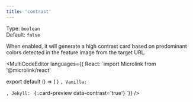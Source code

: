 ```yaml
---
title: 'contrast'
--- 
```


Type: `boolean`<br/>
Default: `false`

When enabled, it will generate a high contrast card based on predominant colors detected in the feature image from the target URL.

<MultiCodeEditor languages={{
  React: `import Microlink from '@microlink/react' 
  
export default () => (
  <Microlink
    url='https://instagram.com/p/BsMKPL2nDgX/'
    contrast
  />
)
`, Vanilla: `
<script>
  document.addEventListener('DOMContentLoaded', function (event) {
    microlink('a', { contrast: true })
  })
</script>
`, Jekyll: `
[](https://instagram.com/p/BsMKPL2nDgX/){:.card-preview data-contrast='true'}
`}} 
/>

<Figcaption children="The contrast mode has better accessibility ratio."  />

<Microlink url='https://instagram.com/p/BsMKPL2nDgX/' contrast />
<Microlink url='https://instagram.com/p/BsMKPL2nDgX/' contrast size='large' />
